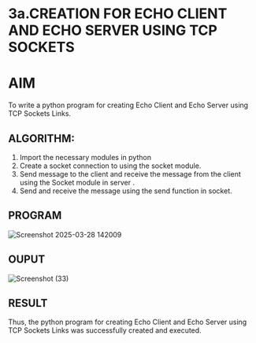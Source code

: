 # 3a.CREATION FOR ECHO CLIENT AND ECHO SERVER USING TCP SOCKETS
# AIM
To write a python program for creating Echo Client and Echo Server using TCP
Sockets Links.
## ALGORITHM:
1. Import the necessary modules in python
2. Create a socket connection to using the socket module.
3. Send message to the client and receive the message from the client using the Socket module in
 server .
4. Send and receive the message using the send function in socket.
## PROGRAM
![Screenshot 2025-03-28 142009](https://github.com/user-attachments/assets/9646b1af-9358-470d-8358-73c39df313af)

## OUPUT
![Screenshot (33)](https://github.com/user-attachments/assets/ebbfb0d8-14fd-46f7-aa28-88bae62025da)

## RESULT
Thus, the python program for creating Echo Client and Echo Server using TCP Sockets Links 
was successfully created and executed.
